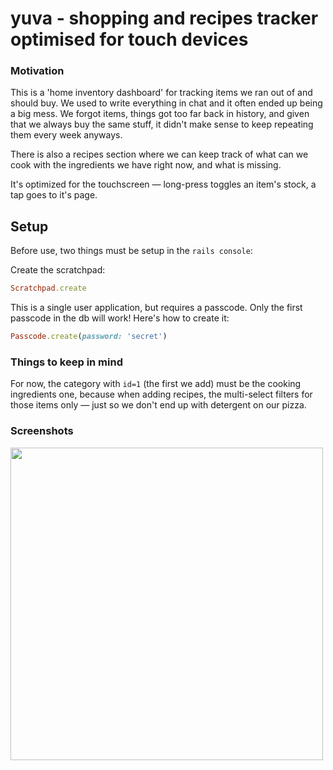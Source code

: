 # yuva - shopping and recipes tracker optimised for touch devices

### Motivation

This is a 'home inventory dashboard' for tracking items we ran out of and should buy. We used to write everything in chat and it often ended up being a big mess. We forgot items, things got too far back in history, and given that we always buy the same stuff, it didn't make sense to keep repeating them every week anyways.

There is also a recipes section where we can keep track of what can we cook with the ingredients we have right now, and what is missing.

It's optimized for the touchscreen — long-press toggles an item's stock, a tap goes to it's page.

## Setup

Before use, two things must be setup in the `rails console`:

Create the scratchpad:

```ruby
Scratchpad.create
```
This is a single user application, but requires a passcode. Only the first passcode in the db will work! Here's how to create it:

```ruby
Passcode.create(password: 'secret')
```

### Things to keep in mind

For now, the category with `id=1` (the first we add) must be the cooking ingredients one, because when adding recipes, the multi-select filters for those items only — just so we don't end up with detergent on our pizza.

### Screenshots
<img src="https://github.com/qirpi/yuva/blob/main/lib/assets/screenshot1.png" width="500">
